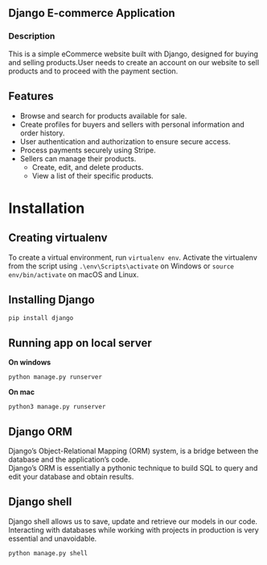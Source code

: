 ## Django E-commerce Application
### Description 
This is a simple eCommerce website built with Django, designed for buying and selling products.User needs to create an account on our website to sell products and to proceed with the payment section.
## Features
* Browse and search for products available for sale.</br>
* Create profiles for buyers and sellers with personal information and order history.</br>
* User authentication and authorization to ensure secure access.</br>
* Process payments securely using Stripe.</br>
* Sellers can manage their products.
     * Create, edit, and delete products.
     * View a list of their specific products.
# Installation
## Creating virtualenv
To create a virtual environment, run `virtualenv env`. Activate the virtualenv from the script using `.\env\Scripts\activate` on Windows or `source env/bin/activate` on macOS and Linux.
## Installing Django
```
pip install django
```
## Running app on local server
**On windows**
```
python manage.py runserver
```
**On mac**
```
python3 manage.py runserver
```
## Django ORM
Django’s Object-Relational Mapping (ORM) system, is a bridge between the database and the application’s code.</br>
Django’s ORM is essentially a pythonic technique to build SQL to query and edit your database and obtain results.
## Django shell
Django shell allows us to save, update and retrieve our models in our code. Interacting with databases while working with projects in production is very essential and unavoidable.
```
python manage.py shell
```
